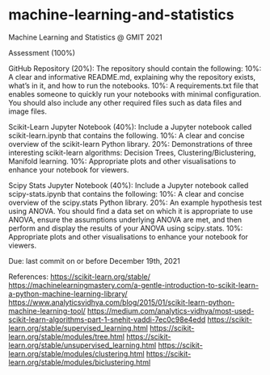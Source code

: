 # machine-learning-and-statistics
Machine Learning and Statistics @ GMIT 2021

Assessment (100%)

GitHub Repository (20%):
The repository should contain the following:
10%: A clear and informative README.md, explaining why the repository exists, what’s in it, and how to run the notebooks.
10%: A requirements.txt file that enables someone to quickly run your notebooks with minimal configuration. You should also include any other required files such as data files and image files.

Scikit-Learn Jupyter Notebook (40%):
Include a Jupyter notebook called scikit-learn.ipynb that contains the following.
10%: A clear and concise overview of the scikit-learn Python library.
20%: Demonstrations of three interesting scikit-learn algorithms: Decision Trees, Clustering/Biclustering, Manifold learning.
10%: Appropriate plots and other visualisations to enhance your notebook for viewers.

Scipy Stats Jupyter Notebook (40%):
Include a Jupyter notebook called scipy-stats.ipynb that contains the following:
10%: A clear and concise overview of the scipy.stats Python library.
20%: An example hypothesis test using ANOVA. You should find a data set on which it is appropriate to use ANOVA, ensure the assumptions underlying ANOVA are met, and then perform and display the results of your ANOVA using scipy.stats.
10%: Appropriate plots and other visualisations to enhance your notebook for viewers.

Due: last commit on or before December 19th, 2021

References:
https://scikit-learn.org/stable/
https://machinelearningmastery.com/a-gentle-introduction-to-scikit-learn-a-python-machine-learning-library/
https://www.analyticsvidhya.com/blog/2015/01/scikit-learn-python-machine-learning-tool/
https://medium.com/analytics-vidhya/most-used-scikit-learn-algorithms-part-1-snehit-vaddi-7ec0c98e4edd
https://scikit-learn.org/stable/supervised_learning.html
https://scikit-learn.org/stable/modules/tree.html
https://scikit-learn.org/stable/unsupervised_learning.html
https://scikit-learn.org/stable/modules/clustering.html
https://scikit-learn.org/stable/modules/biclustering.html
